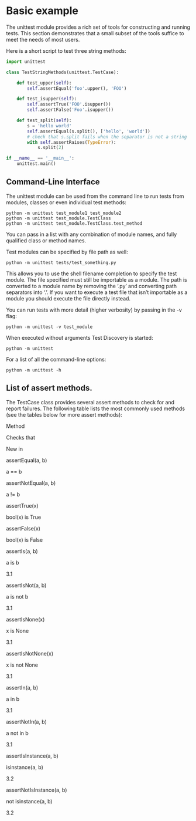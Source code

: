 # Basic example
The unittest module provides a rich set of tools for constructing and running tests. This section demonstrates that a small subset of the tools suffice to meet the needs of most users.

Here is a short script to test three string methods:

```python
import unittest

class TestStringMethods(unittest.TestCase):

    def test_upper(self):
        self.assertEqual('foo'.upper(), 'FOO')

    def test_isupper(self):
        self.assertTrue('FOO'.isupper())
        self.assertFalse('Foo'.isupper())

    def test_split(self):
        s = 'hello world'
        self.assertEqual(s.split(), ['hello', 'world'])
        # check that s.split fails when the separator is not a string
        with self.assertRaises(TypeError):
            s.split(2)

if __name__ == '__main__':
    unittest.main()
```

## Command-Line Interface
The unittest module can be used from the command line to run tests from modules, classes or even individual test methods:

```
python -m unittest test_module1 test_module2
python -m unittest test_module.TestClass
python -m unittest test_module.TestClass.test_method
```
You can pass in a list with any combination of module names, and fully qualified class or method names.

Test modules can be specified by file path as well:
```
python -m unittest tests/test_something.py
```
This allows you to use the shell filename completion to specify the test module. The file specified must still be importable as a module. The path is converted to a module name by removing the ‘.py’ and converting path separators into ‘.’. If you want to execute a test file that isn’t importable as a module you should execute the file directly instead.

You can run tests with more detail (higher verbosity) by passing in the -v flag:
```
python -m unittest -v test_module
```
When executed without arguments Test Discovery is started:
```
python -m unittest
```
For a list of all the command-line options:
```
python -m unittest -h
```
## List of assert methods.
The TestCase class provides several assert methods to check for and report failures. The following table lists the most commonly used methods (see the tables below for more assert methods):

Method

Checks that

New in

assertEqual(a, b)

a == b

assertNotEqual(a, b)

a != b

assertTrue(x)

bool(x) is True

assertFalse(x)

bool(x) is False

assertIs(a, b)

a is b

3.1

assertIsNot(a, b)

a is not b

3.1

assertIsNone(x)

x is None

3.1

assertIsNotNone(x)

x is not None

3.1

assertIn(a, b)

a in b

3.1

assertNotIn(a, b)

a not in b

3.1

assertIsInstance(a, b)

isinstance(a, b)

3.2

assertNotIsInstance(a, b)

not isinstance(a, b)

3.2
